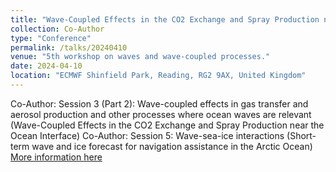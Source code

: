 ```yaml
---
title: "Wave-Coupled Effects in the CO2 Exchange and Spray Production near the Ocean Interface & Short-term wave and ice forecast for navigation assistance in the Arctic Ocean"
collection: Co-Author
type: "Conference"
permalink: /talks/20240410
venue: "5th workshop on waves and wave-coupled processes."
date: 2024-04-10
location: "ECMWF Shinfield Park, Reading, RG2 9AX, United Kingdom"
---
```


Co-Author: Session 3 (Part 2): Wave-coupled effects in gas transfer and aerosol production and other processes where ocean waves are relevant (Wave-Coupled Effects in the CO2 Exchange and Spray Production near the Ocean Interface)
Co-Author: Session 5: Wave-sea-ice interactions (Short-term wave and ice forecast for navigation assistance in the Arctic Ocean)
[More information here](http://waveworkshop.org/16thWaves/index.htm)

